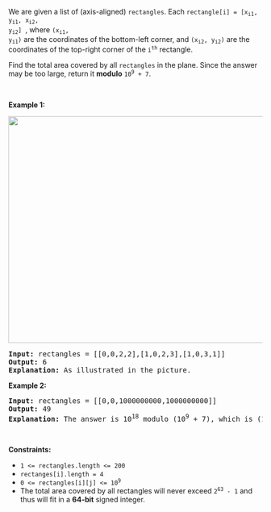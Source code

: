 We are given a list of (axis-aligned) `` rectangles ``. Each <code>rectangle[i] = [x<sub>i1</sub>, y<sub>i1</sub>, x<sub>i2</sub>, y<sub>i2</sub>] </code>, where <code>(x<sub>i1</sub>, y<sub>i1</sub>)</code> are the coordinates of the bottom-left corner, and <code>(x<sub>i2</sub>, y<sub>i2</sub>)</code> are the coordinates of the top-right corner of the <code>i<sup>th</sup></code> rectangle.

Find the total area covered by all `` rectangles `` in the plane. Since the answer may be too large, return it __modulo__ <code>10<sup>9</sup> + 7</code>.

&nbsp;

__Example 1:__

<img alt="" src="https://s3-lc-upload.s3.amazonaws.com/uploads/2018/06/06/rectangle_area_ii_pic.png" style="width: 600px; height: 450px;"/>

<pre>
<strong>Input:</strong> rectangles = [[0,0,2,2],[1,0,2,3],[1,0,3,1]]
<strong>Output:</strong> 6
<strong>Explanation: </strong>As illustrated in the picture.
</pre>

__Example 2:__

<pre>
<strong>Input:</strong> rectangles = [[0,0,1000000000,1000000000]]
<strong>Output:</strong> 49
<strong>Explanation: </strong>The answer is 10<sup>18</sup> modulo (10<sup>9</sup> + 7), which is (10<sup>9</sup>)<sup>2</sup> = (-7)<sup>2</sup> = 49.
</pre>

&nbsp;

__Constraints:__

<ul><li><code>1 &lt;= rectangles.length &lt;= 200</code></li><li><code><font face="monospace">rectanges[i].length = 4</font></code></li><li><code>0 &lt;= rectangles[i][j] &lt;= 10<sup>9</sup></code></li><li>The total area covered by all rectangles will never exceed <code>2<sup>63</sup> - 1</code> and thus will fit in a <strong>64-bit</strong> signed integer.</li></ul>